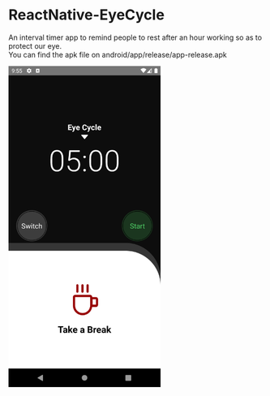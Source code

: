 # ReactNative-EyeCycle
An interval timer app to remind people to rest after an hour working so as to protect our eye.</br>
You can find the apk file on android/app/release/app-release.apk

<img src="https://github.com/bigbigphone2/ReactNative-EyeCycle/blob/main/Screenshot_1639403715.png" width=300 >
